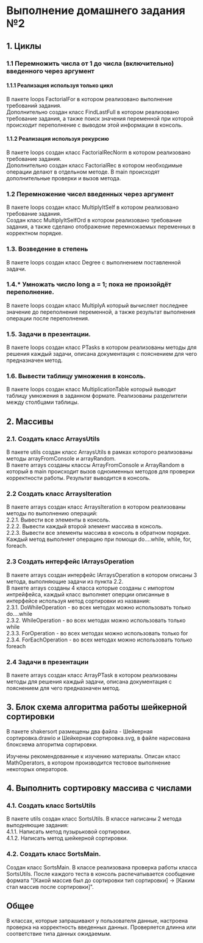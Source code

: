 # Выполнение домашнего задания №2

## 1. Циклы

### 1.1 Перемножить числа от 1 до числа (включительно) введенного через аргумент

#### 1.1.1 Реализация используя только цикл

В пакете loops FactorialFor в котором реализовано выполнение требований задания. \
Дополнительно создан класс FindLastFull в котором реализовано требование задания, а также поиск значения переменной при которой происходит переполнение с выводом этой информации в консоль.

#### 1.1.2 Реализация используя рекурсию
В пакете loops создан класс FactorialRecNorm в котором реализовано требование задания. \
Дополнительно создан класс FactorialRec в котором необходимые операции делают в отдельном методе. В main происходят дополнительные проверки и вызов метода.

### 1.2 Перемножение чисел введенных через аргумент

В пакете loops создан класс MultiplyItSelf в котором реализовано требование задания. \
Создан класс MultiplyItSelfOrd в котором реализовано требование задания, а также сделано отображение перемножаемых переменных в корректном порядке.

### 1.3. Возведение в степень

В пакете loops создан класс Degree с выполнением поставленной задачи.

### 1.4.* Умножать число long a = 1; пока не произойдёт переполнение.

В пакете loops создан класс MultiplyA который вычисляет последнее значение до переполнения переменной, а также результат выполнения операции после переполнения.

### 1.5. Задачи в презентации.

В пакете loops создан класс PTasks в котором реализованы методы для решения каждый задачи, описана документация с пояснением для чего предназначен метод.

### 1.6. Вывести таблицу умножения в консоль.

В пакете loops создан класс MultiplicationTable который выводит таблицу умножения в заданном формате. Реализованы разделители между столбцами таблицы.


## 2. Массивы

### 2.1. Создать класс ArraysUtils

В пакете utils создан класс ArraysUtils в рамках которого реализованы методы arrayFromConsole и arrayRandom. \
В пакете arrays cозданы классы ArrayFromConsole и ArrayRandom в который в main происходит вызов одноименных методов для проверки корректности работы. Результат выводится в консоль.

### 2.2 Создать класс ArraysIteration

В пакете arrays создан класс ArraysIteration в котором реализованы методы по выполнению операций: \
2.2.1. Вывести все элементы в консоль. \
2.2.2. Вывести каждый второй элемент массива в консоль. \
2.2.3. Вывести все элементы массива в консоль в обратном порядке. \
Каждый метод выполняет операцию при помощи do....while, while, for, foreach.

### 2.3 Создать интерфейс IArraysOperation

В пакете arrays создан интерфейс IArraysOperation в котором описаны 3 метода, выполняющие задачи из пункта 2.2. \
В пакете arrays созданы 4 класса которые созданы с импортом интрейфейса, каждый класс выполняет оперции описанные в интерфейсе используя метод сортировки из названия: \
2.3.1. DoWhileOperation - во всех методах можно использовать только do....while \
2.3.2. WhileOperation - во всех методах можно использовать только while \
2.3.3. ForOperation - во всех методах можно использовать только for \
2.3.4. ForEachOperation - во всех методах можно использовать только foreach

### 2.4 Задачи в презентации

В пакете arrays создан класс ArrayPTask в котором реализованы методы для решения каждый задачи, описана документация с пояснением для чего предназначен метод.

## 3. Блок схема алгоритма работы шейкерной сортировки

В пакете shakersort размещены два файла - Шейкерная сортировка.drawio и Шейкерная сортировка.svg, в файле нарисована блоксхема алгоритма сортировки.

Изучены рекомендованные к изучению материалы. Описан класс MathOperators, в котором производится тестовое выполнение некоторых операторов.

## 4. Выполнить сортировку массива с числами

### 4.1. Создать класс SortsUtils

В пакете utils создан класс SortsUtils. В классе написаны 2 метода выподняющие задания: \
4.1.1. Написать метод пузырьковой сортировки. \
4.1.2. Написать метод шейкерной сортировки.

### 4.2. Создать класс SortsMain.

Создан класс SortsMain. В классе реализована проверка работы класса SortsUtils. После каждого теста в консоль распечатывается сообщение формата "[Какой массив был до сортировки тип сортировки] -> [Каким стал массив после сортировки]".

## Общее

В классах, которые запрашивают у пользователя данные, настроена проверка на корректность введенных данных. Проверяется длинна или соответствие типа данных ожидаемым.